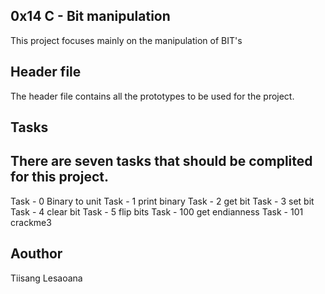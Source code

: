 0x14 C - Bit manipulation
----
This project focuses mainly on the manipulation of BIT's

Header file
----
The header file contains all the prototypes to be
used for the project.

Tasks
----
There are seven tasks that should be complited for this project.
----
Task - 0 Binary to unit
Task - 1 print binary
Task - 2 get bit
Task - 3 set bit
Task - 4 clear bit
Task - 5 flip bits
Task - 100 get endianness
Task - 101 crackme3

Aouthor
----
Tiisang Lesaoana
